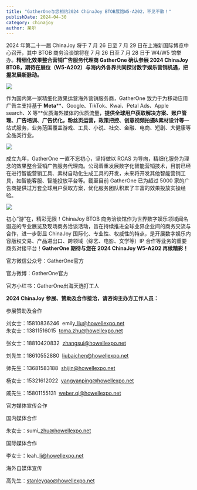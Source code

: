 ```yaml
---
title: "GatherOne与您相约2024 ChinaJoy BTOB展馆W5-A202，不见不散！"
publishDate: 2024-04-30
category: chinajoy
author: 莱尔
---
```


2024 年第二十一届 ChinaJoy 将于 7 月 26 日至 7 月 29 日在上海新国际博览中心召开，其中 BTOB 商务洽谈馆将在 7 月 26 日至 7 月 28 日于 W4/W5 馆举办。**精细化效果整合营销广告服务代理商 GatherOne 确认参展 2024 ChinaJoy BTOB，期待在展位（W5-A202）与海内外各界共同探讨数字娱乐营销机遇，把握发展新脉动。**

![](https://ec-net-1251389766.cos.ap-shanghai.myqcloud.com/wp-content/uploads/2024/04/20240430132534143-1024x263.jpg)

作为国内第一家精细化效果运营海外营销服务商，GatherOne 致力于为移动应用广告主支持基于 **Meta****、Google、TikTok、Kwai、Petal Ads、Apple search、X 等**优质海外媒体的优质流量，**提供全球用户获取解决方案、账户管理、广告培训、广告优化，粉丝页运营，政策把控、创意视频拍摄&素材设计等**一站式服务，业务范围覆盖游戏、工具、小说、社交、金融、电商、短剧、大健康等全品类行业。

![](https://ec-net-1251389766.cos.ap-shanghai.myqcloud.com/wp-content/uploads/2024/04/20240430132537236-1024x683.jpg)

成立九年，GatherOne 一直不忘初心，坚持做以 ROAS 为导向，精细化服务为理念的效果整合营销广告服务代理商。公司着重发展数字化智能营销技术，目前已经在进行智能营销工具、素材自动化生成工具的开发，未来将开发其他智能营销工具，如智能客服、智能投放平台等。截至目前 GatherOne 已为超过 5000 家的广告商提供过万套全球用户获取方案，优化服务团队积累了丰富的效果投放实操经验。

![](https://ec-net-1251389766.cos.ap-shanghai.myqcloud.com/wp-content/uploads/2024/04/20240430132539860-1024x441.jpg)

初心“游”在，精彩无限！ChinaJoy BTOB 商务洽谈馆作为世界数字娱乐领域闻名遐迩的专业展览及现场商务洽谈活动，旨在持续推进全球业界企业间的商务交流与合作，进一步彰显 ChinaJoy 国际化、专业性、权威性的特点，是开展数字娱乐内容版权交易、产品进出口、跨领域（综艺、电影、文学等）IP 合作等业务的重要商务对接平台！**GatherOne 期待与您在 2024 ChinaJoy W5-A202 再续精彩！**

官方微信公众号：GatherOne官方

官方微博：GatherOne官方

官方小红书：GatherOne出海天选打工人

**2024 ChinaJoy** **参展、赞助及合作接洽，请咨询主办方工作人员：**

  
参展赞助及合作

刘女士：15810836246  emily\_liu@howellexpo.net  
朱女士：13811516015  toma.zhu@howellexpo.net

张女士：18810420832  zhangsui@howellexpo.net

刘先生：18610552880  liubaichen@howellexpo.net

师先生：13681583188  shijin@howellexpo.net

杨女士：15321612022  yangyanping@howellexpo.net

戚先生：15801155131  weber.qi@howellexpo.net  
  

官方媒体宣传合作

国内媒体合作

朱女士：sumi\_zhu@howellexpo.net

国际媒体合作

李女士：leah\_li@howellexpo.net

海外自媒体宣传

高先生：stanleygao@howellexpo.net
